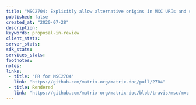 ```yaml
---
title: "MSC2704: Explicitly allow alternative origins in MXC URIs and specify deduplication requirements on uploads"
published: false
created_at: "2020-07-28"
description:
keywords: proposal-in-review
client_stats:
server_stats:
sdk_stats:
services_stats:
footnotes:
notes:
links:
 - title: "PR for MSC2704"
   link: "https://github.com/matrix-org/matrix-doc/pull/2704"
 - title: Rendered
   link: "https://github.com/matrix-org/matrix-doc/blob/travis/msc/mxc-deduplication/proposals/2704-mxc-duplication.md"
---
```


